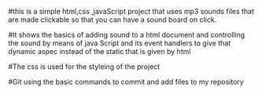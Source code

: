 #this is a simple html,css ,javaScript project that uses mp3 sounds files that are made clickable so that you can have a sound board on click.

#It shows the basics of adding sound to a html document and controlling the sound by means of
java Script and its event handlers to give that dynamic aspec instead of the static that is
given by html

#The css is used for the styleing of the project

#Git using the basic commands to commit and add files to my repository
